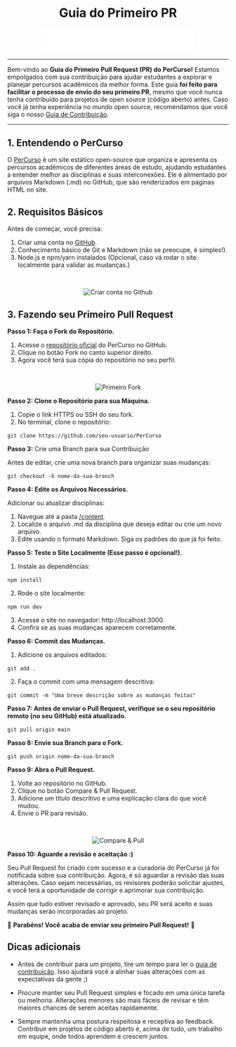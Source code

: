 <div align="center">
  <h1>Guia do Primeiro PR</h1>
  <img src="public/PerCurso2.svg" alt="PerCurso" width="350px">
  <hr>
</div>

Bem-vindo ao **Guia do Primeiro Pull Request (PR) do PerCurso!** Estamos empolgados com sua contribuição para ajudar estudantes a explorar e planejar percursos acadêmicos da melhor forma. Este guia **foi feito para facilitar o processo de envio do seu primeiro PR**, mesmo que você nunca tenha contribuído para projetos de open source (código aberto) antes. Caso você já tenha experiência no mundo open source, recomendamos que você siga o nosso [Guia de Contribuição](/CONTRIBUTING.md).
<hr>

## 1. Entendendo o PerCurso

O [PerCurso](https://percursoci.com.br/) é um site estático open-source que organiza e apresenta os percursos acadêmicos de diferentes áreas de estudo, ajudando estudantes a entender melhor as disciplinas e suas interconexões. Ele é alimentado por arquivos Markdown (.md) no GitHub, que são renderizados em páginas HTML no site.

## 2. Requisitos Básicos

Antes de começar, você precisa:

1. Criar uma conta no [GitHub](https://github.com/signup?source=login).
2. Conhecimento básico de Git e Markdown (não se preocupe, é simples!).
3. Node.js e npm/yarn instalados (Opcional, caso vá rodar o site localmente para validar as mudanças.)

<br />
<p align="center">
  <img src="gifs/criando-conta.gif" alt="Criar conta no Github" height="320">
</p>

## 3. Fazendo seu Primeiro Pull Request
**Passo 1: Faça o Fork do Repositório.**

1. Acesse o [repositório oficial](https://github.com/luigischmitt/PerCurso) do PerCurso no GitHub.
2. Clique no botão Fork no canto superior direito.
3. Agora você terá sua cópia do repositório no seu perfil.

<br />
<p align="center">
  <img src="gifs/fork.gif" alt="Primeiro Fork" height="320">
</p>

**Passo 2: Clone o Repositório para sua Máquina.**

1. Copie o link HTTPS ou SSH do seu fork.
2. No terminal, clone o repositório:

```shell
git clone https://github.com/seu-usuario/PerCurso
```

**Passo 3:** Crie uma Branch para sua Contribuição

Antes de editar, crie uma nova branch para organizar suas mudanças:

```shell
git checkout -b nome-da-sua-branch
```

**Passo 4: Edite os Arquivos Necessários.**

Adicionar ou atualizar disciplinas:
1. Navegue até a pasta [/content](https://github.com/luigischmitt/PerCurso/tree/main/content).
2. Localize o arquivo .md da disciplina que deseja editar ou crie um novo arquivo.
3. Edite usando o formato Markdown. Siga os padrões do que já foi feito.

**Passo 5: Teste o Site Localmente (Esse passo é opcional!).**
1. Instale as dependências:
```shell
npm install
```
2. Rode o site localmente:
```shell
npm run dev
```
3. Acesse o site no navegador: http://localhost:3000.
4. Confira se as suas mudanças aparecem corretamente.

**Passo 6: Commit das Mudanças.**
1. Adicione os arquivos editados:
```shell
git add .
```
2. Faça o commit com uma mensagem descritiva:
```shell
git commit -m "Uma breve descrição sobre as mudanças feitas"
```

**Passo 7: Antes de enviar o Pull Request, verifique se o seu repositório remoto (no seu GitHub) está atualizado.**
```shell
git pull origin main
```

**Passo 8: Envie sua Branch para o Fork.**
```shell
git push origin nome-da-sua-branch
```

**Passo 9: Abra o Pull Request.**
1. Volte ao repositório no GitHub.
2. Clique no botão Compare & Pull Request.
3. Adicione um título descritivo e uma explicação clara do que você mudou.
4. Envie o PR para revisão.

<br />
<p align="center">
  <img src="gifs/compare-pull.gif" alt="Compare & Pull" height="320">
</p>

**Passo 10: Aguarde a revisão e aceitação :)**

Seu Pull Request foi criado com sucesso e a curadoria do PerCurso já foi notificada sobre sua contribuição. Agora, é só aguardar a revisão das suas alterações. Caso sejam necessárias, os revisores poderão solicitar ajustes, e você terá a oportunidade de corrigir e aprimorar sua contribuição.

Assim que tudo estiver revisado e aprovado, seu PR será aceito e suas mudanças serão incorporadas ao projeto.

🎉 **Parabéns! Você acaba de enviar seu primeiro Pull Request!** 🚀

## Dicas adicionais

- Antes de contribuir para um projeto, tire um tempo para ler  o [guia de contribuição](/CONTRIBUTING.md). Isso ajudará você a alinhar suas alterações com as expectativas da gente ;)

- Procure manter seu Pull Request simples e focado em uma única tarefa ou melhoria. Alterações menores são mais fáceis de revisar e têm maiores chances de serem aceitas rapidamente.

- Sempre mantenha uma postura respeitosa e receptiva ao feedback. Contribuir em projetos de código aberto é, acima de tudo, um trabalho em equipe, onde todos aprendem e crescem juntos.

